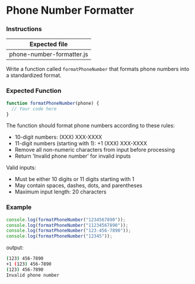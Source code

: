 # Phone Number Formatter

### Instructions

| Expected file        |
| -------------------- |
| phone-number-formatter.js   |

Write a function called `formatPhoneNumber` that formats phone numbers into a standardized format.

### Expected Function

```js
function formatPhoneNumber(phone) {
  // Your code here
}
```

The function should format phone numbers according to these rules:

- 10-digit numbers: (XXX) XXX-XXXX
- 11-digit numbers (starting with 1): +1 (XXX) XXX-XXXX
- Remove all non-numeric characters from input before processing
- Return 'Invalid phone number' for invalid inputs

Valid inputs:

- Must be either 10 digits or 11 digits starting with 1
- May contain spaces, dashes, dots, and parentheses
- Maximum input length: 20 characters

### Example

```js
console.log(formatPhoneNumber("1234567890"));
console.log(formatPhoneNumber("11234567890"));
console.log(formatPhoneNumber("123-456-7890"));
console.log(formatPhoneNumber("12345"));
```

output:

```bash
(123) 456-7890
+1 (123) 456-7890
(123) 456-7890
Invalid phone number
```
